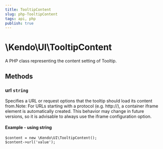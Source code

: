 ```yaml
---
title: TooltipContent
slug: php-TooltipContent
tags: api, php
publish: true
---
```


# \Kendo\UI\TooltipContent

A PHP class representing the content setting of Tooltip.


## Methods

### url `string`

Specifies a URL or request options that the tooltip should load its content from.Note: For URLs starting with a protocol (e.g. http://),
a container iframe element is automatically created. This behavior may change in future
versions, so it is advisable to always use the iframe configuration option.


#### Example - using string
    $content = new \Kendo\UI\TooltipContent();
    $content->url('value');

